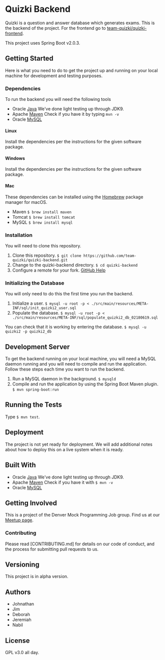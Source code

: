 # Quizki Backend

Quizki is a question and answer database which generates exams. This is the backend of the project. For the frontend go to [team-quizki/quizki-frontend](https://github.com/team-quizki/quizki-frontend).

This project uses Spring Boot v2.0.3.

## Getting Started
Here is what you need to do to get the project up and running on your local machine for development and testing purposes.

### Dependencies
To run the backend you will need the following tools
* Oracle [Java](https://www.oracle.com/technetwork/java/javase/downloads/index.html) We've done light testing up through JDK9.
* Apache [Maven](https://maven.apache.org/) Check if you have it by typing `mvn -v`
* Oracle [MySQL](https://www.mysql.com/)

#### Linux
Install the dependencies per the instructions for the given software package.

#### Windows
Install the dependencies per the instructions for the given software package.

#### Mac
These dependencies can be installed using the [Homebrew](https://brew.sh/) package manager for macOS.
* Maven `$ brew install maven`
* Tomcat `$ brew install tomcat`
* MySQL `$ brew install mysql`

### Installation
You will need to clone this repository.
  1. Clone this repository. `$ git clone https://github.com/team-quizki/quizki-backend.git`
  2. Change to the quizki-backend directory. `$ cd quizki-backend`
  3. Configure a remote for your fork. [GitHub Help](https://gist.github.com/PurpleBooth/109311bb0361f32d87a2)

### Initializing the Database
You will only need to do this the first time you run the backend.
  1. Initialize a user. `$ mysql -u root -p < ./src/main/resources/META-INF/sql/init_quizki2_user.sql`
  2. Populate the database. `$ mysql -u root -p < ./src/main/resources/META-INF/sql/populate_quizki2_db_02180619.sql`

You can check that it is working by entering the database. `$ mysql -u quizki2 -p quizki2_db`

## Development Server
To get the backend running on your local machine, you will need a MySQL daemon running and you will need to compile and run the application. Follow these steps each time you want to run the backend.
  1. Run a MySQL daemon in the background. `$ mysqld`
  2. Compile and run the application by using the Spring Boot Maven plugin. `$ mvn spring-boot:run`

## Running the Tests

Type `$ mvn test`.

## Deployment

The project is not yet ready for deployment. We will add additional notes about how to deploy this on a live system when it is ready.

## Built With
* Oracle [Java](https://www.oracle.com/technetwork/java/javase/downloads/index.html) We've done light testing up through JDK9.
* Apache [Maven](https://maven.apache.org/) Check if you have it with `$ mvn -v`
* Oracle [MySQL](https://www.mysql.com/)

## Getting Involved

This is a project of the Denver Mock Programming Job group. Find us at our [Meetup page](https://www.meetup.com/Denver-Mock-Programming-Job-Meetup/).

### Contributing
Please read [CONTRIBUTING.md] for details on our code of conduct, and the process for submitting pull requests to us.

## Versioning

This project is in alpha version.

## Authors

* Johnathan
* Jim
* Deborah
* Jeremiah
* Nabil

## License

GPL v3.0 all day.



